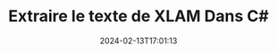 ---
############################# Static ############################
layout: "auto-gen-parser"
date: 2024-02-13T17:01:13
draft: false
otherformats: odp ods odt one otp ott pdf pps ppsx ppt pptx rtf tex vdx vsdm vsdx

############################# Head ############################
head_title: "Extraire le texte de XLAM dans C#"
head_description: "Extrayez rapidement du texte d'un fichier de documents dans C#."

############################# Header ############################
title: "Extraire le texte de XLAM Dans C#"
description: "Extrayez le texte de XLAM avec quelques lignes de code .NET."
bg_image: "https://cms.admin.containerize.com/templates/aspose/App_Themes/V3/images/bg/header1.png"
bg_overlay: false
button:
    enable: true
    icon: "fas fa-arrow-down"
    label: "Télécharger la version d'essai gratuite"
    link: "https://downloads.groupdocs.com/parser/net"

############################# SubMenu ############################
submenu:
    enable: true

    left:
        img_alt: "GroupDocs.Parser for .NET"
        image: "https://cms.admin.containerize.com/templates/groupdocs/images/product-logos/90x90-noborder/groupdocs-parser-net.png"
        product: "GroupDocs.Parser"
        platform: ".NET"

    middle:
        button:

            # button loop
            - link: "https://apireference.groupdocs.com/parser/net"
              text: "Référence API"

            # button loop
            - link: "https://github.com/groupdocs-parser"
              text: "Exemples de codes"

            # button loop
            - link: "https://products.groupdocs.app/parser/family"
              text: "Démos en direct"

            # button loop
            - link: "https://purchase.groupdocs.com/pricing/parser/net"
              text: "Tarification"

    right:
        link_download: "https://downloads.groupdocs.com/parser"
        link_learn: "https://docs.groupdocs.com/parser/net"
        link_buy: "https://purchase.groupdocs.com"

############################# About ############################
about:
    enable: true
    title: "Comment extraire un texte de XLAM fichiers .NET API ?"
    content: |
        [GroupDocs.Parser for .NET](/fr/parser/net/) est une API d'extraction de texte, de métadonnées et d'images pour les applications métier développées à l'aide de C#, ASP.NET et d'autres technologies .NET. Il prend en charge l'extraction de texte brut, formaté et structuré ainsi que les métadonnées des fichiers de formats pris en charge. Grâce à GroupDocs.Parser for .NET, vos applications peuvent également effectuer l'analyse de documents protégés par mot de passe pour les formats courants, tels que les documents de traitement Word, les feuilles de calcul Excel, les présentations PowerPoint, les fichiers OneNote, les fichiers PDF et les archives ZIP .
        
        GroupDocs.Parser L'API est un bon choix pour les solutions d'entreprise qui nécessitent une fonctionnalité d'extraction de texte de fichier. Ces API sont bien prises en charge sur tous les principaux systèmes d'exploitation et plates-formes, y compris Frameworks: .NET Framework, .NET Standard, .NET Core, Mono.

############################# Steps ############################
steps:
    enable: true
    title_left: "Extraire le texte de XLAM dans .NET"
    content_left: |
        [GroupDocs.Parser for .NET](/fr/parser/net/) permet aux développeurs C# d'extraire facilement un texte d'un fichier XLAM en mettant en œuvre quelques étapes simples.
        
        * Instanciez l'objet [Parser](https://reference.groupdocs.com/net/parser/groupdocs.parser/parser) pour le document initial ;
        * Appelez la méthode [GetText](https://reference.groupdocs.com/net/parser/groupdocs.parser/parser/methods/gettext) et obtenez [TextReader](https://docs.microsoft.com/en-us/dotnet/api/system.io.textreader?view=netframework-2.0) objet ;
        * Vérifiez si le lecteur n'est pas *null* (l'extraction de texte est prise en charge pour le document) ;
        * Lire un texte du lecteur.

    title_right: "En savoir plus sur l'extraction de texte"
    content_right: |
        * <a href="https://docs.groupdocs.com/parser/net/extract-text-in-accurate-mode/">Comment extraire du texte en mode précis</a>
        * <a href="https://docs.groupdocs.com/parser/net/extract-text-in-raw-mode/">Comment extraire du texte en mode Raw</a>
 
    code: |
     {{% parser/additional-styles %}}
     {{< parser/code-parser title="Comment extraire du texte du fichier XLAM à l'aide de l'exemple de code C#">}}

        ```csharp    
        // Extraire le texte du fichier XLAM à l'aide de l'API GroupDocs.Parser
        // Créer une instance de la classe Parser
        using (Parser parser = new Parser(filePath)) {
            // Extraire un texte dans le lecteur
            using (TextReader reader = parser.GetText()) {
                // Imprimer un texte à partir du document
                // Si l'extraction de texte n'est pas prise en charge, un lecteur est nul
                Console.WriteLine(reader == null ? "L'extraction de texte n'est pas prise en charge" : reader.ReadToEnd());
            }
        }
        ```
     {{< /parser/code-parser >}}

############################# More ############################
more:
    enable: true
    title_left: "Configuration requise"
    content_left: |
        GroupDocs.Parser for .NET Les API sont prises en charge sur toutes les principales plates-formes et systèmes d'exploitation. Avant d'exécuter le code ci-dessous, assurez-vous que les prérequis suivants sont installés sur votre système.
        
        * Systèmes d'exploitation : Microsoft Windows, Linux, MacOS
        * Environnements de développement : Microsoft Visual Studio, Xamarin, MonoDevelop
        * Cadres
        * Téléchargez la dernière version de GroupDocs.Parser for .NET depuis [Nuget](https://www.nuget.org/packages/groupdocs.parser)

    title_right: "Pourquoi utiliser GroupDocs.Parser for .NET"
    content_right: |
        * Prise en charge de l'extraction de texte brut à partir de tous les documents pris en charge    
        * Analyse de documents via des modèles définis par l'utilisateur    
        * Prise en charge complète de l'extraction de texte structuré    
        * Recherche de texte par mot-clé ainsi que par expression régulière    
        * Extraire du texte formaté, des métadonnées, des images, des conteneurs et des pièces jointes    
        * Extraire la table des matières pour certains formats de document pris en charge    
        * Analyser les données de formulaire de PDF documents    
        * Extraire les hyperliens du document   

############################# Demos ############################
demos:
    enable: true
    title: "Démos en direct - Extraire le texte de XLAM en ligne"
    content: |
       Extrayez le texte du fichier XLAM dès maintenant en visitant le site Web [GroupDocs.Parser Live Demos](https://products.groupdocs.app/parser/text/xlam).
       La démo en direct présente les avantages suivants.
        
############################# About Formats ############################
about_formats:
    enable: true

############################# More Formats ############################
more_formats:
    enable: true
    title: "Extraire du texte d'autres formats de document"
    content: |
        API d'analyse de documents et d'extraction de texte .NET pour les formats de fichiers et les images. Extrayez les données pour certains des formats de fichiers populaires comme indiqué ci-dessous.

############################# Back to top ###############################
back_to_top:
    enable: true
---
